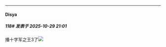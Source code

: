 ﻿
*****

####  Disya  
##### 118#       发表于 2025-10-29 21:01

播十字军之王3了<img src="https://static.stage1st.com/image/smiley/face2017/071.png" referrerpolicy="no-referrer">

